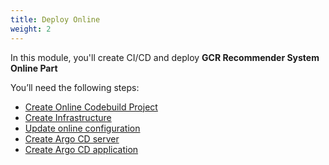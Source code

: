 ```yaml
---
title: Deploy Online
weight: 2
---
```


In this module, you'll create CI/CD and deploy **GCR Recommender System Online Part**

You’ll need the following steps:

- [Create Online Codebuild Project](./create-online-ci/)
- [Create Infrastructure](./create-infra)
- [Update online configuration](./update-online-config)
- [Create Argo CD server](./argocd-server)
- [Create Argo CD application](./create-argocd-app)
